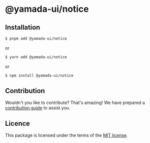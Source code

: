 # @yamada-ui/notice

## Installation

```sh
$ pnpm add @yamada-ui/notice
```

or

```sh
$ yarn add @yamada-ui/notice
```

or

```sh
$ npm install @yamada-ui/notice
```

## Contribution

Wouldn't you like to contribute? That's amazing! We have prepared a [contribution guide](https://github.com/hirotomoyamada/yamada-ui/blob/main/CONTRIBUTING.md) to assist you.

## Licence

This package is licensed under the terms of the
[MIT license](https://github.com/hirotomoyamada/yamada-ui/blob/main/LICENSE).

